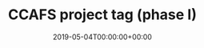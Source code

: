 ---
title: 'CCAFS project tag (phase I)'
field: 'cg.identifier.ccafsproject'
slug: 'cg-identifier-ccafsproject'
description: 'CCAFS unique project tag'
required: False
vocabulary: 'cg-identifier-ccafsproject.txt'
date: '2019-05-04T00:00:00+00:00'
---